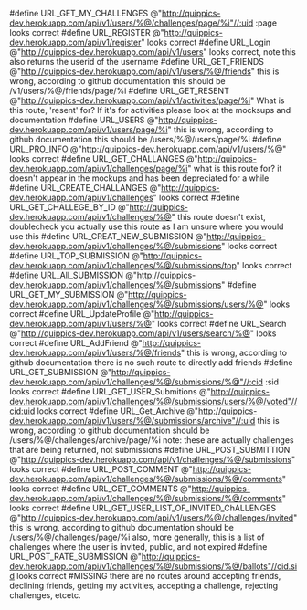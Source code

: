 #define URL_GET_MY_CHALLENGES @"http://quippics-dev.herokuapp.com/api/v1/users/%@/challenges/page/%i"//:uid :page
looks correct
#define URL_REGISTER @"http://quippics-dev.herokuapp.com/api/v1/register"
looks correct
#define URL_Login @"http://quippics-dev.herokuapp.com/api/v1/users"
looks correct, note this also returns the userid of the username
#define URL_GET_FRIENDS @"http://quippics-dev.herokuapp.com/api/v1/users/%@/friends"
this is wrong, according to github documentation this should be /v1/users/%@/friends/page/%i
#define URL_GET_RESENT @"http://quippics-dev.herokuapp.com/api/v1/activities/page/%i"
What is this route, 'resent' for? If it's for activities please look at the mocksups and documentation
#define URL_USERS @"http://quippics-dev.herokuapp.com/api/v1/users/page/%i"
this is wrong, according to github documentation this should be /users/%@/users/page/%i
#define URL_PRO_INFO @"http://quippics-dev.herokuapp.com/api/v1/users/%@"
looks correct
#define URL_GET_CHALLANGES @"http://quippics-dev.herokuapp.com/api/v1/challenges/page/%i"
what is this route for? it doesn't appear in the mockups and has been depreciated for a while
#define URL_CREATE_CHALLANGES @"http://quippics-dev.herokuapp.com/api/v1/challenges"
looks correct
#define URL_GET_CHALLEGE_BY_ID @"http://quippics-dev.herokuapp.com/api/v1/challenges/%@"
this route doesn't exist, doublecheck you actually use this route as I am unsure where you would use this
#define URL_CREAT_NEW_SUBMISSION @"http://quippics-dev.herokuapp.com/api/v1/challenges/%@/submissions"
looks correct
#define URL_TOP_SUBMISSION @"http://quippics-dev.herokuapp.com/api/v1/challenges/%@/submissions/top"
looks correct
#define URL_All_SUBMISSION @"http://quippics-dev.herokuapp.com/api/v1/challenges/%@/submissions"
#define URL_GET_MY_SUBMISSION @"http://quippics-dev.herokuapp.com/api/v1/challenges/%@/submissions/users/%@"
looks correct
#define URL_UpdateProfile @"http://quippics-dev.herokuapp.com/api/v1/users/%@"
looks correct
#define URL_Search @"http://quippics-dev.herokuapp.com/api/v1/users/search/%@"
looks correct
#define URL_AddFriend @"http://quippics-dev.herokuapp.com/api/v1/users/%@/friends"
this is wrong, according to github documentation there is no such route to directly add friends
#define URL_GET_SUBMISSION @"http://quippics-dev.herokuapp.com/api/v1/challenges/%@/submissions/%@"//:cid :sid
looks correct
#define URL_GET_USER_Submitions @"http://quippics-dev.herokuapp.com/api/v1/challenges/%@/submissions/users/%@/voted"//cid:uid
looks correct
#define URL_Get_Archive @"http://quippics-dev.herokuapp.com/api/v1/users/%@/submissions/archive"//:uid
this is wrong, according to github documentation should be /users/%@/challenges/archive/page/%i
note: these are actually challenges that are being returned, not submissions
#define URL_POST_SUBMITTION @"http://quippics-dev.herokuapp.com/api/v1/challenges/%@/submissions"
looks correct
#define URL_POST_COMMENT @"http://quippics-dev.herokuapp.com/api/v1/challenges/%@/submissions/%@/comments"
looks correct
#define URL_GET_COMMENTS @"http://quippics-dev.herokuapp.com/api/v1/challenges/%@/submissions/%@/comments"
looks correct
#define URL_GET_USER_LIST_OF_INVITED_ChALLENGES @"http://quippics-dev.herokuapp.com/api/v1/users/%@/challenges/invited"
this is wrong, according to github documentation should be /users/%@/challenges/page/%i
also, more generally, this is a list of challenges where the user is invited, public, and not expired
#define URL_POST_RATE_SUBMISSION @"http://quippics-dev.herokuapp.com/api/v1/challenges/%@/submissions/%@/ballots"//cid.sid
looks correct
#MISSING
there are no routes around accepting friends, declining friends, getting my activities, accepting
a challenge, rejecting challenges, etcetc.
